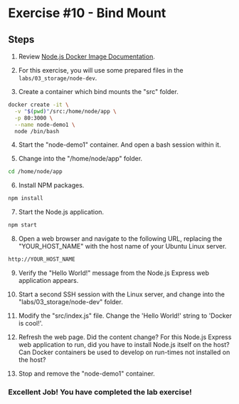 # Exercise #10 - Bind Mount

## Steps

1. Review [Node.js Docker Image Documentation](https://github.com/nodejs/docker-node/blob/master/README.md#how-to-use-this-image).

2. For this exercise, you will use some prepared files in the `labs/03_storage/node-dev`.

3. Create a container which bind mounts the "src" folder.

```bash
docker create -it \
  -v "$(pwd)"/src:/home/node/app \
  -p 80:3000 \
  --name node-demo1 \
  node /bin/bash
```

4. Start the "node-demo1" container. And open a bash session within it.

5. Change into the "/home/node/app" folder.

```bash
cd /home/node/app
```

6. Install NPM packages.

```bash
npm install
```

7. Start the Node.js application.

```bash
npm start
```

8. Open a web browser and navigate to the following URL, replacing the "YOUR_HOST_NAME" with the host name of your Ubuntu Linux server.

```bash
http://YOUR_HOST_NAME
```

9. Verify the "Hello World!" message from the Node.js Express web application appears.

10. Start a second SSH session with the Linux server, and change into the "labs/03_storage/node-dev" folder.

11. Modify the "src/index.js" file. Change the 'Hello World!' string to 'Docker is cool!'.

12. Refresh the web page. Did the content change? For this Node.js Express web application to run, did you have to install Node.js itself on the host? Can Docker containers be used to develop on run-times not installed on the host?

13. Stop and remove the "node-demo1" container.

### Excellent Job! You have completed the lab exercise!